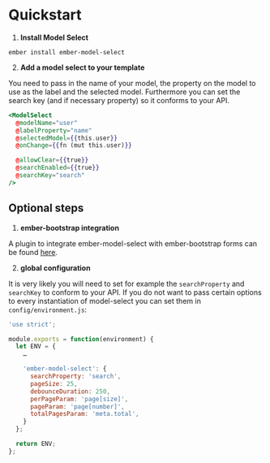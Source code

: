 # Quickstart

1. **Install Model Select**

```
ember install ember-model-select
```

2. **Add a model select to your template**

You need to pass in the name of your model, the property on the model to use as the label and the selected model. Furthermore you can set the search key (and if necessary property) so it conforms to your API.

```handlebars
<ModelSelect
  @modelName="user"
  @labelProperty="name"
  @selectedModel={{this.user}}
  @onChange={{fn (mut this.user)}}

  @allowClear={{true}}
  @searchEnabled={{true}}
  @searchKey="search"
/>
```

## Optional steps

1. **ember-bootstrap integration**

A plugin to integrate ember-model-select with ember-bootstrap forms can be found [here](https://github.com/nickschot/ember-bootstrap-model-select).

2. **global configuration**

It is very likely you will need to set for example the `searchProperty` and `searchKey` to conform to your API. If you do not want to pass certain options to every instantiation of model-select you can set them in `config/environment.js`:

```javascript
'use strict';

module.exports = function(environment) {
  let ENV = {
    …

    'ember-model-select': {
      searchProperty: 'search',
      pageSize: 25,
      debounceDuration: 250,
      perPageParam: 'page[size]',
      pageParam: 'page[number]',
      totalPagesParam: 'meta.total',
    }
  };

  return ENV;
};
```
